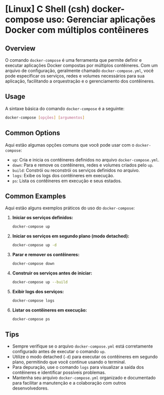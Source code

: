 # [Linux] C Shell (csh) docker-compose uso: Gerenciar aplicações Docker com múltiplos contêineres

## Overview
O comando `docker-compose` é uma ferramenta que permite definir e executar aplicações Docker compostas por múltiplos contêineres. Com um arquivo de configuração, geralmente chamado `docker-compose.yml`, você pode especificar os serviços, redes e volumes necessários para sua aplicação, facilitando a orquestração e o gerenciamento dos contêineres.

## Usage
A sintaxe básica do comando `docker-compose` é a seguinte:

```bash
docker-compose [opções] [argumentos]
```

## Common Options
Aqui estão algumas opções comuns que você pode usar com o `docker-compose`:

- `up`: Cria e inicia os contêineres definidos no arquivo `docker-compose.yml`.
- `down`: Para e remove os contêineres, redes e volumes criados pelo `up`.
- `build`: Constrói ou reconstrói os serviços definidos no arquivo.
- `logs`: Exibe os logs dos contêineres em execução.
- `ps`: Lista os contêineres em execução e seus estados.

## Common Examples
Aqui estão alguns exemplos práticos do uso do `docker-compose`:

1. **Iniciar os serviços definidos:**
   ```bash
   docker-compose up
   ```

2. **Iniciar os serviços em segundo plano (modo detached):**
   ```bash
   docker-compose up -d
   ```

3. **Parar e remover os contêineres:**
   ```bash
   docker-compose down
   ```

4. **Construir os serviços antes de iniciar:**
   ```bash
   docker-compose up --build
   ```

5. **Exibir logs dos serviços:**
   ```bash
   docker-compose logs
   ```

6. **Listar os contêineres em execução:**
   ```bash
   docker-compose ps
   ```

## Tips
- Sempre verifique se o arquivo `docker-compose.yml` está corretamente configurado antes de executar o comando `up`.
- Utilize o modo detached (`-d`) para executar os contêineres em segundo plano, permitindo que você continue usando o terminal.
- Para depuração, use o comando `logs` para visualizar a saída dos contêineres e identificar possíveis problemas.
- Mantenha seu arquivo `docker-compose.yml` organizado e documentado para facilitar a manutenção e a colaboração com outros desenvolvedores.